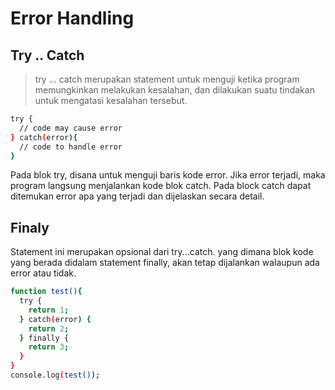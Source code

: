 # Error Handling

## Try .. Catch

> try ... catch merupakan statement untuk menguji ketika program memungkinkan melakukan kesalahan, dan dilakukan suatu tindakan untuk mengatasi kesalahan tersebut.

```sh
try {
  // code may cause error
} catch(error){
  // code to handle error
}
```

Pada blok try, disana untuk menguji baris kode error. Jika error terjadi, maka program langsung menjalankan kode blok catch. Pada block catch dapat ditemukan error apa yang terjadi dan dijelaskan secara detail.

## Finaly

Statement ini merupakan opsional dari try...catch. yang dimana blok kode yang berada didalam statement finally, akan tetap dijalankan walaupun ada error atau tidak.

```sh
function test(){
  try {
    return 1;
  } catch(error) {
    return 2;
  } finally {
    return 3;
  }
}
console.log(test());
```
